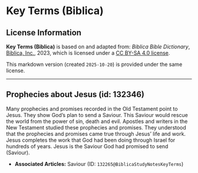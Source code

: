# Key Terms (Biblica)

## License Information

**Key Terms (Biblica)** is based on and adapted from: _Biblica Bible Dictionary_, [Biblica, Inc.](https://www.biblica.com/), 2023, which is licensed under a [CC BY-SA 4.0 license](https://creativecommons.org/licenses/by-sa/4.0/legalcode.en).

This markdown version (created `2025-10-20`) is provided under the same license.



--------------------------------

## Prophecies about Jesus (id: 132346)

Many prophecies and promises recorded in the Old Testament point to Jesus. They show God’s plan to send a Saviour. This Saviour would rescue the world from the power of sin, death and evil. Apostles and writers in the New Testament studied these prophecies and promises. They understood that the prophecies and promises came true through Jesus’ life and work. Jesus completes the work that God had been doing through Israel for hundreds of years. Jesus is the Saviour God had promised to send (Saviour).

* **Associated Articles:** Saviour (ID: `132265@BiblicaStudyNotesKeyTerms`)

